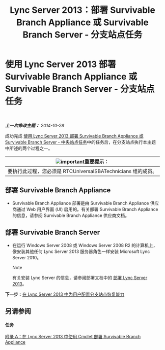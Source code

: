 ﻿---
title: Lync Server 2013：部署 Survivable Branch Appliance 或 Survivable Branch Server - 分支站点任务
TOCTitle: 部署 Survivable Branch Appliance 或 Survivable Branch Server - 分支站点任务
ms:assetid: 7989ba29-0419-46dd-892c-4ad3238afd56
ms:mtpsurl: https://technet.microsoft.com/zh-cn/library/Gg398599(v=OCS.15)
ms:contentKeyID: 49313324
ms.date: 05/19/2016
mtps_version: v=OCS.15
ms.translationtype: HT
---

# 使用 Lync Server 2013 部署 Survivable Branch Appliance 或 Survivable Branch Server - 分支站点任务

 

_**上一次修改主题：** 2014-10-28_

成功完成 [使用 Lync Server 2013 部署 Survivable Branch Appliance 或 Survivable Branch Server - 中央站点任务](lync-server-2013-deploying-a-survivable-branch-appliance-or-server-central-site-tasks.md)中的任务后，在分支站点执行本主题中所述的两个过程之一。

<table>
<thead>
<tr class="header">
<th><img src="images/Gg398794.important(OCS.15).gif" title="important" alt="important" />重要提示：</th>
</tr>
</thead>
<tbody>
<tr class="odd">
<td>要执行此过程，您必须是 RTCUniversalSBATechnicians 组的成员。</td>
</tr>
</tbody>
</table>


## 部署 Survivable Branch Appliance

  - Survivable Branch Appliance 部署是由 Survivable Branch Appliance 供应商通过 Web 用户界面 (UI) 启用的。有关部署 Survivable Branch Appliance 的信息，请参阅 Survivable Branch Appliance 供应商文档。

## 部署 Survivable Branch Server

  - 在运行 Windows Server 2008 或 Windows Server 2008 R2 的计算机上，像安装其他任何 Lync Server 2013 服务器角色一样安装 Microsoft Lync Server 2010。
    
    > [!NOTE]  
    > 有关安装 Lync Server 的信息，请参阅部署文档中的 <a href="lync-server-2013-deploying-lync-server.md">部署 Lync Server 2013</a>。
    


**下一步**：[在 Lync Server 2013 中为用户配置分支站点恢复能力](lync-server-2013-configuring-users-for-branch-site-resiliency.md)

## 另请参阅

#### 任务

[附录 A：在 Lync Server 2013 中使用 Cmdlet 部署 Survivable Branch Appliance](lync-server-2013-appendix-a-using-cmdlets-to-deploy-a-survivable-branch-appliance.md)

